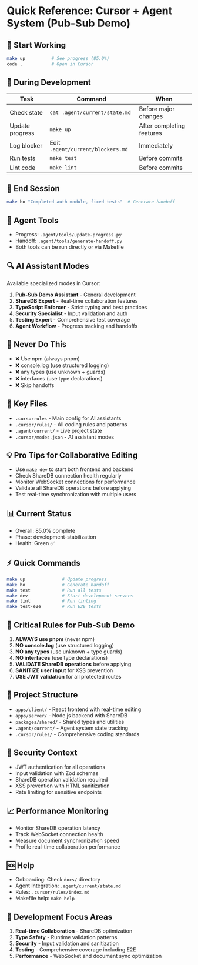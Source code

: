 # Quick Reference: Cursor + Agent System (Pub-Sub Demo)

## 🚀 Start Working

```bash
make up          # See progress (85.0%)
code .           # Open in Cursor
```

## 📝 During Development

| Task            | Command                           | When                      |
| --------------- | --------------------------------- | ------------------------- |
| Check state     | `cat .agent/current/state.md`     | Before major changes      |
| Update progress | `make up`                         | After completing features |
| Log blocker     | Edit `.agent/current/blockers.md` | Immediately               |
| Run tests       | `make test`                       | Before commits            |
| Lint code       | `make lint`                       | Before commits            |

## 🤝 End Session

```bash
make ho "Completed auth module, fixed tests"  # Generate handoff
```

## 🔧 Agent Tools

- Progress: `.agent/tools/update-progress.py`
- Handoff: `.agent/tools/generate-handoff.py`
- Both tools can be run directly or via Makefile

## 🔍 AI Assistant Modes

Available specialized modes in Cursor:

1. **Pub-Sub Demo Assistant** - General development
2. **ShareDB Expert** - Real-time collaboration features
3. **TypeScript Enforcer** - Strict typing and best practices
4. **Security Specialist** - Input validation and auth
5. **Testing Expert** - Comprehensive test coverage
6. **Agent Workflow** - Progress tracking and handoffs

## 🚫 Never Do This

- ❌ Use npm (always pnpm)
- ❌ console.log (use structured logging)
- ❌ any types (use unknown + guards)
- ❌ interfaces (use type declarations)
- ❌ Skip handoffs

## 📁 Key Files

- `.cursorrules` - Main config for AI assistants
- `.cursor/rules/` - All coding rules and patterns
- `.agent/current/` - Live project state
- `.cursor/modes.json` - AI assistant modes

## 💡 Pro Tips for Collaborative Editing

- Use `make dev` to start both frontend and backend
- Check ShareDB connection health regularly
- Monitor WebSocket connections for performance
- Validate all ShareDB operations before applying
- Test real-time synchronization with multiple users

## 📊 Current Status

- Overall: 85.0% complete
- Phase: development-stabilization
- Health: Green ✅

## ⚡ Quick Commands

```bash
make up              # Update progress
make ho              # Generate handoff
make test            # Run all tests
make dev             # Start development servers
make lint            # Run linting
make test-e2e        # Run E2E tests
```

## 🚨 Critical Rules for Pub-Sub Demo

1. **ALWAYS use pnpm** (never npm)
2. **NO console.log** (use structured logging)
3. **NO any types** (use unknown + type guards)
4. **NO interfaces** (use type declarations)
5. **VALIDATE ShareDB operations** before applying
6. **SANITIZE user input** for XSS prevention
7. **USE JWT validation** for all protected routes

## 📁 Project Structure

- `apps/client/` - React frontend with real-time editing
- `apps/server/` - Node.js backend with ShareDB
- `packages/shared/` - Shared types and utilities
- `.agent/current/` - Agent system state tracking
- `.cursor/rules/` - Comprehensive coding standards

## 🔐 Security Context

- JWT authentication for all operations
- Input validation with Zod schemas
- ShareDB operation validation required
- XSS prevention with HTML sanitization
- Rate limiting for sensitive endpoints

## 📈 Performance Monitoring

- Monitor ShareDB operation latency
- Track WebSocket connection health
- Measure document synchronization speed
- Profile real-time collaboration performance

## 🆘 Help

- Onboarding: Check `docs/` directory
- Agent Integration: `.agent/current/state.md`
- Rules: `.cursor/rules/index.md`
- Makefile help: `make help`

## 🎯 Development Focus Areas

1. **Real-time Collaboration** - ShareDB optimization
2. **Type Safety** - Runtime validation patterns
3. **Security** - Input validation and sanitization
4. **Testing** - Comprehensive coverage including E2E
5. **Performance** - WebSocket and document sync optimization

